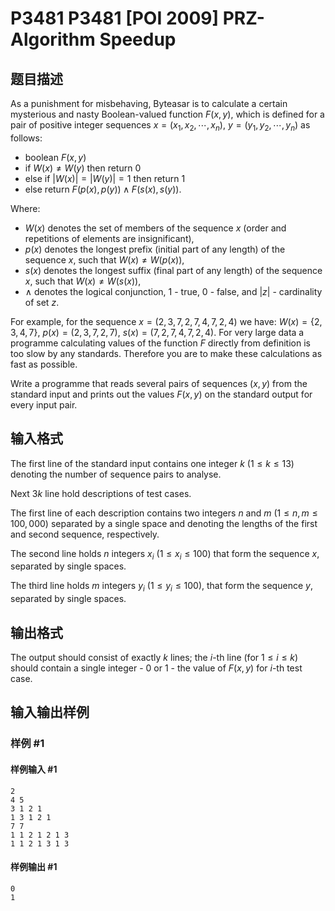 # P3481 P3481 [POI 2009] PRZ-Algorithm Speedup

## 题目描述

As a punishment for misbehaving, Byteasar is to calculate a certain mysterious and nasty Boolean-valued function $F(x,y)$, which is defined for a pair of positive integer sequences $x=(x_1,x_2,\cdots,x_n)$, $y=(y_1,y_2,\cdots,y_n)$ as follows:

- boolean $F(x, y)$
- if $W(x)\neq W(y)$ then return $0$ 
- else if $|W(x)|=|W(y)|=1$ then return $1$
- else return $F(p(x), p(y)) \wedge F(s(x), s(y))$.

Where:

- $W(x)$ denotes the set of members of the sequence $x$ (order and repetitions of elements are insignificant),
- $p(x)$ denotes the longest prefix (initial part of any length) of the sequence $x$, such that $W(x)\neq W(p(x))$,
- $s(x)$ denotes the longest suffix (final part of any length) of the sequence $x$, such that $W(x)\neq W(s(x))$,
- $\wedge$ denotes the logical conjunction, $1$ - true, $0$ - false,      and $|z|$ - cardinality of set $z$.

For example, for the sequence $x=(2,3,7,2,7,4,7,2,4)$ we have: $W(x)=\{2,3,4,7\}$, $p(x)=(2,3,7,2,7)$, $s(x)=(7,2,7,4,7,2,4)$. For very large data a programme calculating values of the function $F$ directly from definition is too slow by any standards. Therefore you are to make these calculations as fast as possible.

Write a programme that reads several pairs of sequences $(x,y)$ from the standard input and    prints out the values $F(x,y)$ on the standard output for every input pair.



## 输入格式

The first line of the standard input contains one integer $k$ ($1\le k\le 13$) denoting the number of sequence pairs to analyse.

Next $3k$ line hold descriptions of test cases.

The first line of each description contains two integers $n$ and $m$ ($1\le n,m\le 100{,}000$) separated by a single space and denoting the lengths of the first and second sequence, respectively.

The second line holds $n$ integers $x_i$ ($1\le x_i\le 100$) that form the sequence $x$, separated by single spaces.

The third line holds $m$ integers $y_i$ ($1\le y_i\le 100$),    that form the sequence $y$, separated by single spaces.


## 输出格式

The output should consist of exactly $k$ lines; the $i$-th line (for $1\le i\le k$) should contain a single integer - 0 or 1 - the value of $F(x, y)$ for $i$-th test case.


## 输入输出样例

### 样例 #1

#### 样例输入 #1

```
2
4 5
3 1 2 1
1 3 1 2 1
7 7
1 1 2 1 2 1 3
1 1 2 1 3 1 3
```

#### 样例输出 #1

```
0
1
```
